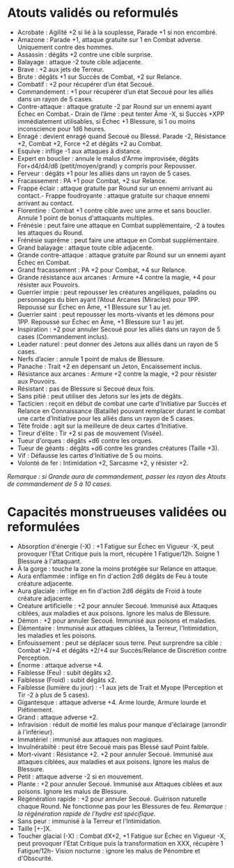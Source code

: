 # Atouts validés ou reformulés

- Acrobate : Agilité +2 si lié à la souplesse, Parade +1 si non encombré.
- Amazone : Parade +1, attaque gratuite sur 1 en Combat adverse. Uniquement contre des hommes.
- Assassin : dégâts +2 contre une cible surprise.
- Balayage : attaque -2 toute cible adjacente.
- Brave : +2 aux jets de Terreur.
- Brute : dégâts +1 sur Succès de Combat, +2 sur Relance.
- Combatif : +2 pour récupérer d’un état Secoué.
- Commandement : +1 pour récupérer d’un état Secoué pour les alliés dans un rayon de 5 cases.
- Contre-attaque : attaque gratuite -2 par Round sur un ennemi ayant Échec en Combat.- Drain de l’âme : peut tenter Âme -X, si Succès +XPP immédiatement utilisables, si Échec +1 Blessure, si 1 ou moins inconscience pour 1d6 heures.
- Enragé : devient enragé quand Secoué ou Blessé. Parade -2, Résistance +2, Combat +2, Force +2 et dégâts +2 au Combat.
- Esquive : inflige -1 aux attaques à distance.
- Expert en bouclier : annule le malus d'Arme improvisée, dégâts For+d4/d4/d6 (petit/moyen/grand) y compris pour Repousser.
- Ferveur : dégâts +1 pour les alliés dans un rayon de 5 cases.
- Fracassement : PA +1 pour Combat, +2 sur Relance.
- Frappe éclair : attaque gratuite par Round sur un ennemi arrivant au contact.- Frappe foudroyante : attaque gratuite sur chaque ennemi arrivant au contact.
- Florentine : Combat +1 contre cible avec une arme et sans bouclier. Annule 1 point de bonus d'attaquants multiples.
- Frénésie : peut faire une attaque en Combat supplémentaire, -2 à toutes les attaques du Round.
- Frénésie suprême : peut faire une attaque en Combat supplémentaire.
- Grand balayage : attaque toute cible adjacente.
- Grande contre-attaque : attaque gratuite par Round sur un ennemi ayant Échec en Combat.
- Grand fracassement : PA +2 pour Combat, +4 sur Relance.
- Grande résistance aux arcanes : Armure +4 contre la magie, +4 pour résister aux Pouvoirs.
- Guerrier impie : peut repousser les créatures angéliques, paladins ou personnages du bien ayant l’Atout Arcanes (Miracles) pour 1PP. Repoussé sur Échec en Âme, +1 Blessure sur 1 au jet.
- Guerrier saint : peut repousser les morts-vivants et les démons pour 1PP. Repoussé sur Échec en Âme, +1 Blessure sur 1 au jet.
- Inspiration : +2 pour annuler Secoué pour les alliés dans un rayon de 5 cases (Commandement inclus).
- Leader naturel : peut donner des Jetons aux alliés dans un rayon de 5 cases.
- Nerfs d’acier : annule 1 point de malus de Blessure.
- Panache : Trait +2 en dépensant un Jeton, Encaissement inclus.
- Résistance aux arcanes : Armure +2 contre la magie, +2 pour résister aux Pouvoirs.
- Résistant : pas de Blessure si Secoué deux fois.
- Sans pitié : peut utiliser des Jetons sur les jets de dégâts.
- Tacticien : reçoit en début de combat une carte d'Initiative par Succès et Relance en Connaissance (Bataille) pouvant remplacer durant le combat une carte d’Initiative pour les alliés dans un rayon de 5 cases.
- Tête froide : agit sur la meilleure de deux cartes d’Initiative.
- Tireur d'élite : Tir +2 si pas de mouvement (Visée).
- Tueur d'orques : dégâts +d6 contre les orques.
- Tueur de géants : dégâts +d6 contre les grandes créatures (Taille +3).
- Vif : Défausse les cartes d'Initiative de 5 ou moins.
- Volonté de fer : Intimidation +2, Sarcasme +2, y résister +2.

_Remarque : si Grande aura de commandement, passer les rayon des Atouts de commandement de 5 à 10 cases._

# Capacités monstrueuses validées ou reformulées
- Absorption d'énergie (-X) : +1 Fatigue sur Échec en Vigueur -X, peut provoquer l'Etat Critique puis la mort, récupère 1 Fatigue/12h. Soigne 1 Blessure à l'attaquant.
- À la gorge : touche la zone la moins protégée sur Relance en attaque.
- Aura enflammée : inflige en fin d'action 2d6 dégâts de Feu à toute créature adjacente.
- Aura glaciale : inflige en fin d'action 2d6 dégâts de Froid à toute créature adjacente.
- Créature artificielle : +2 pour annuler Secoué. Immunisé aux Attaques ciblées, aux maladies et aux poisons. Ignore les malus de Blessure.
- Démon : +2 pour annuler Secoué. Immunisé aux poisons et maladies.
- Élémentaire : Immunisé aux attaques ciblées, la Terreur, l'Intimidation, les maladies et les poisons.
- Enfouissement : peut se déplacer sous terre. Peut surprendre sa cible : Combat +2/+4 et dégâts +2/+4 sur Succès/Relance de Discrétion contre Perception.
- Énorme : attaque adverse +4.
- Faiblesse (Feu) : subit dégâts x2.
- Faiblesse (Froid) : subit dégâts x2.
- Faiblesse (lumière du jour) : -1 aux jets de Trait et Myope (Perception et Tir -2 à plus de 5 cases).
- Gigantesque : attaque adverse +4. Arme lourde, Armure lourde et Piétinement.
- Grand : attaque adverse +2.
- Infravision : réduit de moitié les malus pour manque d'éclairage (arrondir à l'inférieur).
- Immatériel : immunisé aux attaques non magiques.
- Invulnérabilté : peut être Secoué mais pas Blessé sauf Point faible.
- Mort-vivant : Résistance +2. +2 pour annuler Secoué. Immunisé aux attaques ciblées, aux maladies et aux poisons. Ignore les malus de Blessure.
- Petit : attaque adverse -2 si en mouvement.
- Plante : +2 pour annuler Secoué. Immunisé aux Attaques ciblées et aux poisons. Ignore les malus de Blessure.
- Régénération rapide : +2 pour annuler Secoué. Guérison naturelle chaque Round. Ne fonctionne pas pour les Blessures de feu.
_Remarque : la régénération rapide de l'hydre est spécifique._
- Sans peur : immunisé à la Terreur et l'Intimidation.
- Taille [+-]X.
- Toucher glacial (-X) : Combat dX+2, +1 Fatigue sur Échec en Vigueur -X, peut provoquer l'Etat Critique puis la transformation en XXX, récupère 1 Fatigue/12h- Vision nocturne : ignore les malus de Pénombre et d'Obscurité.

